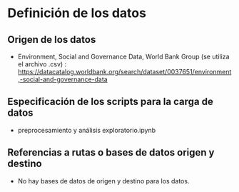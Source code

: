 # Definición de los datos

## Origen de los datos

- Environment, Social and Governance Data, World Bank Group (se utiliza el archivo .csv) : https://datacatalog.worldbank.org/search/dataset/0037651/environment,-social-and-governance-data 

## Especificación de los scripts para la carga de datos

- preprocesamiento y análisis exploratorio.ipynb

## Referencias a rutas o bases de datos origen y destino

- No hay bases de datos de origen y destino para los datos.
